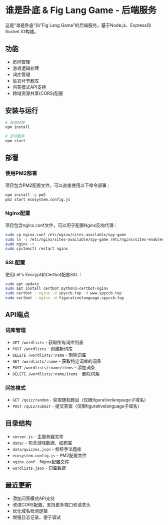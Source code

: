 # 谁是卧底 & Fig Lang Game - 后端服务

这是"谁是卧底"和"Fig Lang Game"的后端服务，基于Node.js、Express和Socket.IO构建。

## 功能

- 房间管理
- 游戏逻辑处理
- 词库管理
- 惩罚环节题库
- 问答模式API支持
- 跨域资源共享(CORS)配置

## 安装与运行

```bash
# 安装依赖
npm install

# 启动服务
npm start
```

## 部署

### 使用PM2部署

项目包含PM2配置文件，可以直接使用以下命令部署：

```bash
npm install -g pm2
pm2 start ecosystem.config.js
```

### Nginx配置

项目包含nginx.conf文件，可以用于配置Nginx反向代理：

```bash
sudo cp nginx.conf /etc/nginx/sites-available/spy-game
sudo ln -s /etc/nginx/sites-available/spy-game /etc/nginx/sites-enabled/
sudo nginx -t
sudo systemctl restart nginx
```

### SSL配置

使用Let's Encrypt和Certbot配置SSL：

```bash
sudo apt update
sudo apt install certbot python3-certbot-nginx
sudo certbot --nginx -d spyccb.top -d www.spyccb.top
sudo certbot --nginx -d figurativelanguage.spyccb.top
```

## API端点

### 词库管理

- `GET /wordlists` - 获取所有词库列表
- `POST /wordlists` - 创建新词库
- `DELETE /wordlists/:name` - 删除词库
- `GET /wordlists/:name` - 获取特定词库的词条
- `POST /wordlists/:name/items` - 添加词条
- `DELETE /wordlists/:name/items` - 删除词条

### 问答模式

- `GET /quiz/random` - 获取随机题目（仅限figurativelanguage子域名）
- `POST /quiz/submit` - 提交答案（仅限figurativelanguage子域名）

## 目录结构

- `server.js` - 主服务器文件
- `data/` - 包含游戏数据，如题库
- `data/quizzes.json` - 修辞手法题库
- `ecosystem.config.js` - PM2配置文件
- `nginx.conf` - Nginx配置文件
- `wordlists.json` - 词库数据

## 最近更新

- 添加问答模式API支持
- 改进CORS配置，支持更多端口和请求头
- 优化域名检测逻辑
- 增强日志记录，便于调试 